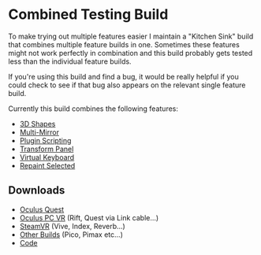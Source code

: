 # Combined Testing Build

To make trying out multiple features easier I maintain a "Kitchen Sink" build that combines multiple feature builds in one. Sometimes these features might not work perfectly in combination and this build probably gets tested less than the individual feature builds.

If you're using this build and find a bug, it would be really helpful if you could check to see if that bug also appears on the relevant single feature build.

Currently this build combines the following features:

* [3D Shapes](3d-shapes.md)
* [Multi-Mirror](multi-mirror.md)
* [Plugin Scripting](runtime-scripting.md)
* [Transform Panel](transform-panel.md)
* [Virtual Keyboard](https://github.com/icosa-gallery/open-brush/pull/406)
* [Repaint Selected](https://github.com/icosa-gallery/open-brush/pull/409)

## Downloads

* [Oculus Quest](https://nightly.link/icosa-gallery/open-brush/workflows/build/feature%2Fkitchen-sink/Oculus%20Quest.zip)
* [Oculus PC VR](https://nightly.link/icosa-gallery/open-brush/workflows/build/feature%2Fkitchen-sink/Windows%20Rift.zip) (Rift, Quest via Link cable...)
* [SteamVR](https://nightly.link/icosa-gallery/open-brush/workflows/build/feature%2Fkitchen-sink/Windows%20OpenXR.zip) (Vive, Index, Reverb...)
* [Other Builds](https://nightly.link/icosa-gallery/open-brush/workflows/build/feature%2Fkitchen-sink) (Pico, Pimax etc...)
* [Code](https://github.com/icosa-gallery/open-brush/tree/feature/kitchen-sink)
